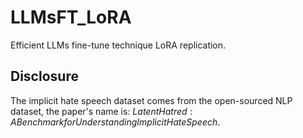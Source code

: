 # LLMsFT_LoRA
Efficient LLMs fine-tune technique LoRA replication. 


## Disclosure
The implicit hate speech dataset comes from the open-sourced NLP dataset, the paper's name is: $Latent Hatred: A Benchmark for Understanding Implicit Hate Speech$.
